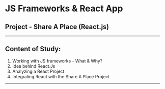 # JS Frameworks & React App
## Project - Share A Place (React.js)
---
## Content of Study:
1. Working with JS frameworks - What & Why?
2. Idea behind React.Js
3. Analyzing a React Project
4. Integrating React with the Share A Place Project
---
